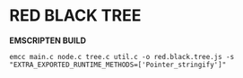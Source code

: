 # RED BLACK TREE

__EMSCRIPTEN BUILD__

```
emcc main.c node.c tree.c util.c -o red.black.tree.js -s "EXTRA_EXPORTED_RUNTIME_METHODS=['Pointer_stringify']"
```